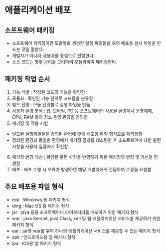 # 애플리케이션 배포
## 소프트웨어 패키징
* 소프트웨어 패키징이란 모듈별로 생성한 실행 파일들을 묶어 배포용 설치 파일을 만드는 것을 말한다.
* 개발자가 아니라 사용자를 중심으로 진행한다.
* 소스 코드는 향후 관리를 고려하여 모듈화하여 패키징한다.

## 패키징 작업 순서
1. 기능 식별 : 작성된 코드의 기능을 확인함
2. 모듈화 : 확인된 기능 단위로 코드들을 분류함
3. 빌드 진행 : 모듈 단위별로 실행 파일을 만듦
4. 사용자 환경 분석 : 웹, 모바일, PC 등 소프트웨어가 사용될 환경이나 운영체제, CPU, RAM 등의 최소 운영 환경을 정의함
5. 패키징 및 적용 시험 
  * 빌드된 실행파일들을 정의된 환경에 맞게 배포용 파일 형식으로 패키징함
  * 정의된 환경과 동일한 환경에서 패키징 결과를 테스팅한 후 소프트웨어에 대한 불편사항을 사용자 입장에서 확인함
6. 패키징 변경 개선 : 확인된 불편 사항을 반영하기 위한 패키징의 변경 및 개선을 진행함
7. 배포 : 배포 수행 시 오류가 발생하면 해당 개발자에게 전달하여 수정을 요청함

## 주요 배포용 파일 형식
* msi : Windows 용 패키지 형식
* dmg : Mac OS 용 패키지 형식
* jar : java 응용 소프트웨어나 라이브러리를 배포하기 위한 패키지 형식
* war : java Servlet, java Class, xml 및 웹 애플리케이션 서비스를 제공하기 위한 패키지 형식
* ear : jar와 war를 묶어 하나의 애플리케이션 서비스를 제공할 수 있는 패키지 형식
* apk : 안드로이드용 앱 패키지 형식
* ipa : iOS용 앱 패키지 형식
